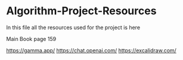 # Algorithm-Project-Resources

In this file all the resources used for the project is here

Main Book page 159

https://gamma.app/
https://chat.openai.com/
https://excalidraw.com/
